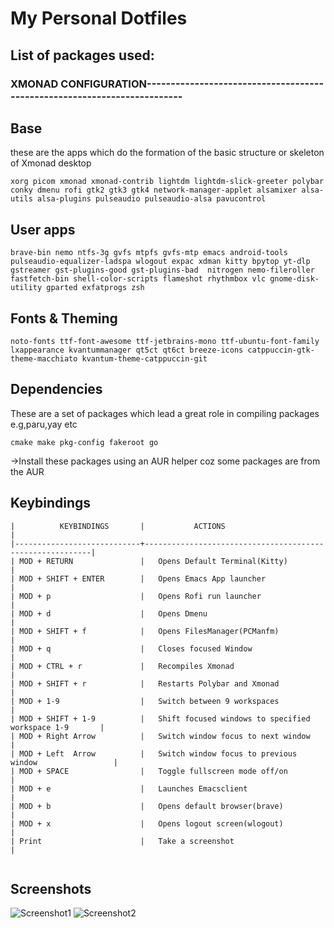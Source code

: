 # My Personal Dotfiles

## List of packages used:

### XMONAD CONFIGURATION-------------------------------------------------------------------------

Base
------
these are the apps which do the formation of the basic structure or skeleton of Xmonad desktop

```
xorg picom xmonad xmonad-contrib lightdm lightdm-slick-greeter polybar conky dmenu rofi gtk2 gtk3 gtk4 network-manager-applet alsamixer alsa-utils alsa-plugins pulseaudio pulseaudio-alsa pavucontrol  
```

User apps
---------

```
brave-bin nemo ntfs-3g gvfs mtpfs gvfs-mtp emacs android-tools pulseaudio-equalizer-ladspa wlogout expac xdman kitty bpytop yt-dlp gstreamer gst-plugins-good gst-plugins-bad  nitrogen nemo-fileroller fastfetch-bin shell-color-scripts flameshot rhythmbox vlc gnome-disk-utility gparted exfatprogs zsh
```

Fonts & Theming
------
``` 
noto-fonts ttf-font-awesome ttf-jetbrains-mono ttf-ubuntu-font-family lxappearance kvantummanager qt5ct qt6ct breeze-icons catppuccin-gtk-theme-macchiato kvantum-theme-catppuccin-git
```

Dependencies
-----------
These are a set of packages which lead a great role in compiling packages e.g,paru,yay etc

``` 
cmake make pkg-config fakeroot go
  ```


->Install these packages using an AUR helper coz some packages are from the AUR

Keybindings
-----------
```
|          KEYBINDINGS       |           ACTIONS                                        |
|----------------------------+----------------------------------------------------------| 
| MOD + RETURN               |   Opens Default Terminal(Kitty)                          |
| MOD + SHIFT + ENTER        |   Opens Emacs App launcher                               |
| MOD + p                    |   Opens Rofi run launcher                                |
| MOD + d                    |   Opens Dmenu                                            |
| MOD + SHIFT + f            |   Opens FilesManager(PCManfm)                            |
| MOD + q                    |   Closes focused Window                                  |
| MOD + CTRL + r             |   Recompiles Xmonad                                      |
| MOD + SHIFT + r            |   Restarts Polybar and Xmonad                            |
| MOD + 1-9                  |   Switch between 9 workspaces                            |
| MOD + SHIFT + 1-9          |   Shift focused windows to specified workspace 1-9       |
| MOD + Right Arrow          |   Switch window focus to next window                     |
| MOD + Left  Arrow          |   Switch window focus to previous window                 |
| MOD + SPACE                |   Toggle fullscreen mode off/on                          |
| MOD + e                    |   Launches Emacsclient                                   |
| MOD + b                    |   Opens default browser(brave)                           |
| MOD + x                    |   Opens logout screen(wlogout)                           |
| Print                      |   Take a screenshot                                      |


```

Screenshots
-----------
![Screenshot1](https://raw.githubusercontent.com/s-rs/dotfiles/master/docs/desktop.png)
![Screenshot2](https://raw.githubusercontent.com/s-rs/dotfiles/master/docs/desktop2.png)














